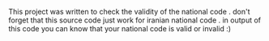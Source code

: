 This project was written to check the validity of the national code . 
don't forget that this source code just work for iranian national code . 
in output of this code you can know that your national code is valid or invalid :) 
